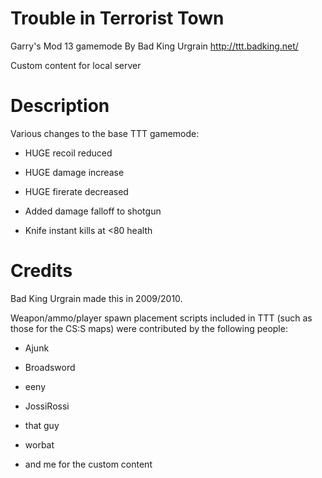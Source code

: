 Trouble in Terrorist Town
=========================
Garry's Mod 13 gamemode 
By Bad King Urgrain
http://ttt.badking.net/

Custom content for local server

Description
===========
Various changes to the base TTT gamemode:

- HUGE recoil reduced
- HUGE damage increase
- HUGE firerate decreased

- Added damage falloff to shotgun

- Knife instant kills at <80 health

Credits
=======
Bad King Urgrain made this in 2009/2010.

Weapon/ammo/player spawn placement scripts included in TTT (such as those for
the CS:S maps) were contributed by the following people:
* Ajunk
* Broadsword
* eeny
* JossiRossi
* that guy
* worbat


* and me for the custom content